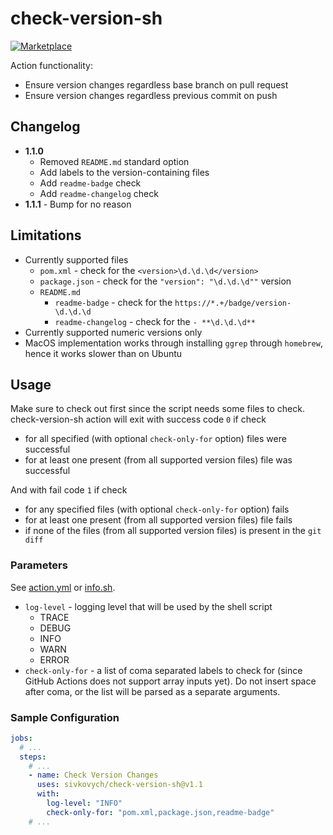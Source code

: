 # check-version-sh

[![Marketplace](https://img.shields.io/badge/version-1.1.1-blue)](https://github.com/marketplace/actions/check-version-sh)

Action functionality:

- Ensure version changes regardless base branch on pull request
- Ensure version changes regardless previous commit on push

## Changelog

- **1.1.0**
    - Removed `README.md` standard option
    - Add labels to the version-containing files
    - Add `readme-badge` check
    - Add `readme-changelog` check
- **1.1.1** - Bump for no reason

## Limitations

- Currently supported files
    - `pom.xml` - check for the `<version>\d.\d.\d</version>`
    - `package.json` - check for the `"version": "\d.\d.\d""` version
    - `README.md`
        - `readme-badge` - check for the `https://*.+/badge/version-\d.\d.\d`
        - `readme-changelog` - check for the `- **\d.\d.\d**`
- Currently supported numeric versions only
- MacOS implementation works through installing `ggrep` through `homebrew`, hence it works slower than on Ubuntu

## Usage

Make sure to check out first since the script needs some files to check.   
check-version-sh action will exit with success code `0` if check

- for all specified (with optional `check-only-for` option) files were successful
- for at least one present (from all supported version files) file was successful

And with fail code `1` if check

- for any specified files (with optional `check-only-for` option) fails
- for at least one present (from all supported version files) file fails
- if none of the files (from all supported version files) is present in the `git diff`

### Parameters

See [action.yml](action.yml) or [info.sh](src/check-version/info.sh).

- `log-level` - logging level that will be used by the shell script
    - TRACE
    - DEBUG
    - INFO
    - WARN
    - ERROR
- `check-only-for` - a list of coma separated labels to check for (since GitHub Actions does not support array inputs
  yet). Do not insert space after coma, or the list will be parsed as a separate arguments.

### Sample Configuration

```yaml
jobs:
  # ...
  steps:
    # ...
    - name: Check Version Changes
      uses: sivkovych/check-version-sh@v1.1
      with:
        log-level: "INFO"
        check-only-for: "pom.xml,package.json,readme-badge"
    # ...
```
